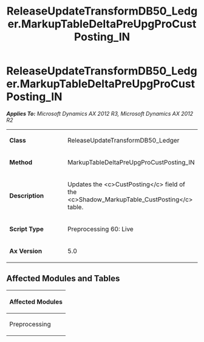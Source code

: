 ﻿---
title: ReleaseUpdateTransformDB50_Ledger.MarkupTableDeltaPreUpgProCustPosting_IN
TOCTitle: ReleaseUpdateTransformDB50_Ledger.MarkupTableDeltaPreUpgProCustPosting_IN
ms:assetid: 8c3b6171-edb7-9cad-b9a6-f3fa3a5938d0
ms:mtpsurl: https://msdn.microsoft.com/en-us/library/JJ736450(v=AX.60)
ms:contentKeyID: 49709638
ms.date: 05/18/2015
mtps_version: v=AX.60
---

# ReleaseUpdateTransformDB50\_Ledger.MarkupTableDeltaPreUpgProCustPosting\_IN 


_**Applies To:** Microsoft Dynamics AX 2012 R3, Microsoft Dynamics AX 2012 R2_

<table>
<colgroup>
<col style="width: 50%" />
<col style="width: 50%" />
</colgroup>
<tbody>
<tr class="odd">
<td><p><strong>Class</strong></p></td>
<td><p>ReleaseUpdateTransformDB50_Ledger</p></td>
</tr>
<tr class="even">
<td><p><strong>Method</strong></p></td>
<td><p>MarkupTableDeltaPreUpgProCustPosting_IN</p></td>
</tr>
<tr class="odd">
<td><p><strong>Description</strong></p></td>
<td><p>Updates the &lt;c&gt;CustPosting&lt;/c&gt; field of the &lt;c&gt;Shadow_MarkupTable_CustPosting&lt;/c&gt; table.</p></td>
</tr>
<tr class="even">
<td><p><strong>Script Type</strong></p></td>
<td><p>Preprocessing 60: Live</p></td>
</tr>
<tr class="odd">
<td><p><strong>Ax Version</strong></p></td>
<td><p>5.0</p></td>
</tr>
</tbody>
</table>


## Affected Modules and Tables

<table>
<colgroup>
<col style="width: 100%" />
</colgroup>
<thead>
<tr class="header">
<th><p>Affected Modules</p></th>
</tr>
</thead>
<tbody>
<tr class="odd">
<td><p>Preprocessing</p></td>
</tr>
</tbody>
</table>

  


